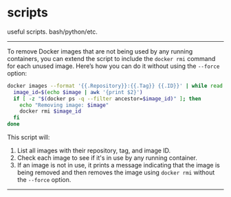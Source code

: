 # scripts
useful scripts. bash/python/etc.

---

To remove Docker images that are not being used by any running containers, you can extend the script to include the `docker rmi` command for each unused image. Here’s how you can do it without using the `--force` option:

```bash
docker images --format '{{.Repository}}:{{.Tag}} {{.ID}}' | while read image; do
  image_id=$(echo $image | awk '{print $2}')
  if [ -z "$(docker ps -q --filter ancestor=$image_id)" ]; then
    echo "Removing image: $image"
    docker rmi $image_id
  fi
done
```

This script will:
1. List all images with their repository, tag, and image ID.
2. Check each image to see if it's in use by any running container.
3. If an image is not in use, it prints a message indicating that the image is being removed and then removes the image using `docker rmi` without the `--force` option.
---
